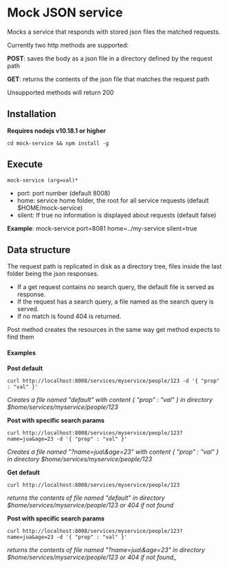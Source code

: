 # Mock JSON service


Mocks a service that responds with stored json files the matched requests.

Currently two http methods are supported:

**POST**: saves the body as a json file in a directory defined by the request path

**GET**: returns the contents of the json file that matches the request path

Unsupported methods will return 200

## Installation

**Requires nodejs v10.18.1 or higher**

    cd mock-service && npm install -g

## Execute

    mock-service (arg=val)*

- port: port number (default 8008)
- home: service home folder, the root for all service requests (default $HOME/mock-service)
- silent: If true no information is displayed about requests (default false)

**Example**: mock-service port=8081 home=../my-service silent=true

## Data structure

The request path is replicated in disk as a directory tree, files inside the last folder being the json responses.

* If a get request contains no search query, the default file is served as response.
* If the request has a search query, a file named as the search query is served.
* If no match is found 404 is returned.

Post method creates the resources in the same way get method expects to find them

#### Examples

**Post default**

    curl http://localhost:8008/services/myservice/people/123 -d '{ "prop" : "val" }'


_Creates a file named "default" with content { "prop" : "val" } in directory $home/services/myservice/people/123_

**Post with specific search params**

    curl http://localhost:8008/services/myservice/people/123?name=jua&age=23 -d '{ "prop" : "val" }'


_Creates a file named "?name=jua\\&age=23" with content { "prop" : "val" } in directory $home/services/myservice/people/123_


**Get default**

    curl http://localhost:8008/services/myservice/people/123


_returns the contents of file named "default" in directory $home/services/myservice/people/123 or 404 if not found_

**Post with specific search params**

    curl http://localhost:8008/services/myservice/people/123?name=jua&age=23 -d '{ "prop" : "val" }'


_returns the contents of file named "?name=jua\\&age=23" in directory $home/services/myservice/people/123 or 404 if not found__






